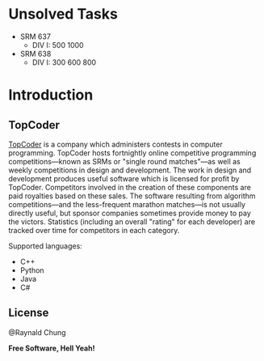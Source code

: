 Unsolved Tasks
===========
 - SRM 637
   - DIV I: 500 1000
 - SRM 638
   - DIV I: 300 600 800

Introduction
=========
TopCoder
----

[TopCoder] is a company which administers contests in computer programming. TopCoder hosts fortnightly online competitive programming competitions—known as SRMs or "single round matches"—as well as weekly competitions in design and development. The work in design and development produces useful software which is licensed for profit by TopCoder. Competitors involved in the creation of these components are paid royalties based on these sales. The software resulting from algorithm competitions—and the less-frequent marathon matches—is not usually directly useful, but sponsor companies sometimes provide money to pay the victors. Statistics (including an overall "rating" for each developer) are tracked over time for competitors in each category.

Supported languages:
  - C++
  - Python
  - Java
  - C#


License
----

@Raynald Chung


**Free Software, Hell Yeah!**

[TopCoder]:http://www.topcoder.com
